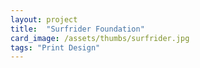 ```yaml
---
layout: project
title:  "Surfrider Foundation"
card_image: /assets/thumbs/surfrider.jpg
tags: "Print Design"
---
```

